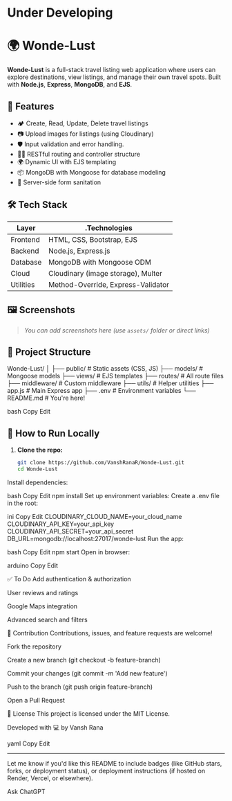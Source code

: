 # Under Developing
# 🌍 Wonde-Lust

**Wonde-Lust** is a full-stack travel listing web application where users can explore destinations, view listings, and manage their own travel spots. Built with **Node.js**, **Express**, **MongoDB**, and **EJS**.

## 🚀 Features

- 🏕️ Create, Read, Update, Delete travel listings
- 📷 Upload images for listings (using Cloudinary)
- 🛡️ Input validation and error handling.
- 🧑‍💻 RESTful routing and controller structure
- 🌍 Dynamic UI with EJS templating
- 📦 MongoDB with Mongoose for database modeling
- 🧼 Server-side form sanitation

## 🛠️ Tech Stack

| Layer      | .Technologies                              |
|------------|-------------------------------------------|
| Frontend   | HTML, CSS, Bootstrap, EJS                 |
| Backend    | Node.js, Express.js                       |
| Database   | MongoDB with Mongoose ODM                 |
| Cloud      | Cloudinary (image storage), Multer        |
| Utilities  | Method-Override, Express-Validator        |

## 🖼️ Screenshots

> _You can add screenshots here (use `assets/` folder or direct links)_

## 📂 Project Structure

Wonde-Lust/
│
├── public/ # Static assets (CSS, JS)
├── models/ # Mongoose models
├── views/ # EJS templates
├── routes/ # All route files
├── middleware/ # Custom middleware
├── utils/ # Helper utilities
├── app.js # Main Express app
├── .env # Environment variables
└── README.md # You're here!

bash
Copy
Edit

## 🧪 How to Run Locally

1. **Clone the repo:**
   ```bash
   git clone https://github.com/VanshRanaR/Wonde-Lust.git
   cd Wonde-Lust
Install dependencies:

bash
Copy
Edit
npm install
Set up environment variables:
Create a .env file in the root:

ini
Copy
Edit
CLOUDINARY_CLOUD_NAME=your_cloud_name
CLOUDINARY_API_KEY=your_api_key
CLOUDINARY_API_SECRET=your_api_secret
DB_URL=mongodb://localhost:27017/wonde-lust
Run the app:

bash
Copy
Edit
npm start
Open in browser:

arduino
Copy
Edit

✅ To Do
 Add authentication & authorization

 User reviews and ratings

 Google Maps integration

 Advanced search and filters

🤝 Contribution
Contributions, issues, and feature requests are welcome!

Fork the repository

Create a new branch (git checkout -b feature-branch)

Commit your changes (git commit -m 'Add new feature')

Push to the branch (git push origin feature-branch)

Open a Pull Request

📄 License
This project is licensed under the MIT License.

Developed with 💻 by Vansh Rana

yaml
Copy
Edit

---

Let me know if you'd like this README to include badges (like GitHub stars, forks, or deployment status), or deployment instructions (if hosted on Render, Vercel, or elsewhere).








Ask ChatGPT
